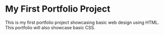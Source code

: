 # My First Portfolio Project
This is my first portfolio project showcasing basic web design using HTML.
This portfolio will also showcase basic CSS.